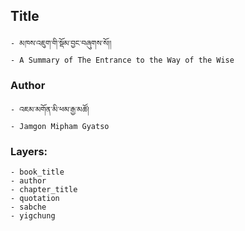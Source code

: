 ## Title
	- མཁས་འཇུག་གི་སྡོམ་བྱང་བཞུགས་སོ།།
	- A Summary of The Entrance to the Way of the Wise

### Author
	- འཇམ་མགོན་མི་ཕམ་རྒྱ་མཚོ།
	- Jamgon Mipham Gyatso

### Layers:
	- book_title
	- author
	- chapter_title
	- quotation
	- sabche
	- yigchung
